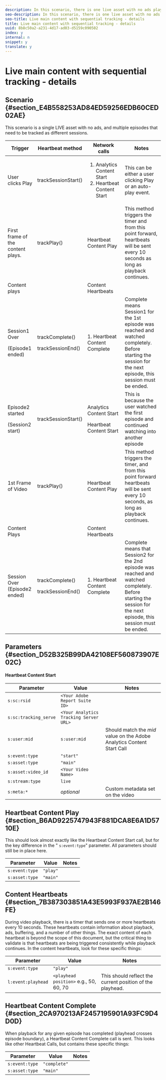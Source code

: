 ```yaml
---
description: In this scenario, there is one live asset with no ads played for 40 seconds after joining the live stream.
seo-description: In this scenario, there is one live asset with no ads played for 40 seconds after joining the live stream.
seo-title: Live main content with sequential tracking - details
title: Live main content with sequential tracking - details
uuid: 8b8c50a2-a231-4d17-ad03-d5159c090502
index: y
internal: n
snippet: y
translate: y
---
```


# Live main content with sequential tracking - details


## Scenario {#section_E4B558253AD84ED59256EDB60CED02AE}


<table id="table_650DCE0B482249FFB01CCE36F2DCF259"> 
 <desc>
  This scenario is a single LIVE asset with no ads, and multiple episodes that need to be tracked as different sessions.
 </desc> 
 <thead> 
  <tr> 
   <th colname="col1" class="entry">Trigger</th> 
   <th colname="col2" class="entry">Heartbeat method</th> 
   <th colname="col3" class="entry">Network calls</th> 
   <th colname="col4" class="entry">Notes</th> 
  </tr>
 </thead>
 <tbody> 
  <tr> 
   <td colname="col1">User clicks <span class="uicontrol">Play</span> </td> 
   <td colname="col2"><span class="codeph">trackSessionStart()</span> </td> 
   <td colname="col3"> 
    <ol id="ol_94E8B596F0134291AEAF8AEE7BA328FC"> 
     <li id="li_EAC4DBC95F2A427B91B10FB62655C56F"><span class="codeph">Analytics Content Start</span> </li> 
     <li id="li_E9FAF09FFB934BC6880BA9DEABB1D00F"><span class="codeph">Heartbeat Content Start</span> </li> 
    </ol> </td> 
   <td colname="col4">This can be either a user clicking Play or an auto-play event.</td> 
  </tr> 
  <tr> 
   <td colname="col1">First frame of the content plays.</td> 
   <td colname="col2"><span class="codeph">trackPlay()</span> </td> 
   <td colname="col3"><span class="codeph">Heartbeat Content Play</span> </td> 
   <td colname="col4">This method triggers the timer and from this point forward, heartbeats will be sent every 10 seconds as long as playback continues.</td> 
  </tr> 
  <tr> 
   <td colname="col1">Content plays</td> 
   <td colname="col2"> </td> 
   <td colname="col3"><span class="codeph">Content Heartbeats</span> </td> 
   <td colname="col4"> </td> 
  </tr> 
  <tr> 
   <td colname="col1"> <p>Session1 Over</p> <p>(Episode1 ended)</p> </td> 
   <td colname="col2"> <p><span class="codeph">trackComplete()</span> </p> <p><span class="codeph">trackSessionEnd()</span></p> </td> 
   <td colname="col3">1. Heartbeat Content Complete</td> 
   <td colname="col4">Complete means Session1 for the 1st episode was reached and watched completely. Before starting the session for the next episode, this session must be ended.</td> 
  </tr> 
  <tr> 
   <td colname="col1"> <p>Episode2 started</p> <p>(Session2 start)</p> </td> 
   <td colname="col2"><span class="codeph">trackSessionStart()</span> </td> 
   <td colname="col3"> <p>Analytics Content Start</p> <p>Heartbeat Content Start</p> </td> 
   <td colname="col4">This is because the user watched the first episode and continued watching into another episode</td> 
  </tr> 
  <tr> 
   <td colname="col1">1st Frame of Video</td> 
   <td colname="col2"><span class="codeph">trackPlay()</span></td> 
   <td colname="col3">Heartbeat Content Play</td> 
   <td colname="col4">This method triggers the timer, and from this point forward heartbeats will be sent every 10 seconds, as long as playback continues.</td> 
  </tr> 
  <tr> 
   <td colname="col1">Content Plays</td> 
   <td colname="col2"> </td> 
   <td colname="col3">Content Heartbeats</td> 
   <td colname="col4"> </td> 
  </tr> 
  <tr> 
   <td colname="col1">Session Over (Episode2 ended)</td> 
   <td colname="col2"> <p><span class="codeph">trackComplete()</span></p> <p><span class="codeph">trackSessionEnd()</span></p> </td> 
   <td colname="col3">1. Heartbeat Content Complete</td> 
   <td colname="col4">Complete means that Session2 for the 2nd episode was reached and watched completely. Before starting the session for the next episode, this session must be ended.</td> 
  </tr> 
 </tbody> 
</table>


## Parameters {#section_D52B325B99DA42108EF560873907E02C}


#### Heartbeat Content Start
| Parameter |Value |Notes |
|---|---|---|
| `s:sc:rsid` | `<Your Adobe Report Suite ID>` |  |
| `s:sc:tracking_serve` | `<Your Analytics Tracking Server URL>` |  |
| `s:user:mid` | `s:user:mid` |Should match the *mid* value on the Adobe Analytics Content Start Call  |
| `s:event:type` | `"start"` |  |
| `s:asset:type` | `"main"` |  |
| `s:asset:video_id` | `<Your Video Name>` |  |
| `s:stream:type` | `live` |  |
| `s:meta:*` |*optional* |Custom metadata set on the video |


## Heartbeat Content Play {#section_B6AD9225747943F881DCA8E6A1D5710E}

This should look almost exactly like the Heartbeat Content Start call, but for the key difference in the " `s:event:type`" parameter. All parameters should still be in place here. 

| Parameter |Value |Notes |
|---|---|---|
| `s:event:type` | `"play"` |  |
| `s:asset:type` | `"main"` |  |


## Content Heartbeats {#section_7B387303851A43E5993F937AE2B146FE}

During video playback, there is a timer that sends one or more heartbeats every 10 seconds. These heartbeats contain information about playback, ads, buffering, and a number of other things. The exact content of each heartbeat is beyond the scope of this document, but the critical thing to validate is that heartbeats are being triggered consistently while playback continues.
In the content heartbeats, look for these specific things: 

| Parameter |Value |Notes |
|---|---|---|
| `s:event:type` | `"play"` |  |
| `l:event:playhead` | `<playhead position>` e.g., 50, 60, 70  |This should reflect the current position of the playhead. |


## Heartbeat Content Complete {#section_2CA970213AF2457195901A93FC9D4D0D}

When playback for any given episode has completed (playhead crosses episode boundary), a Heartbeat Content Complete call is sent. This looks like other Heartbeat Calls, but contains these specific things: 

| Parameter |Value |Notes |
|---|---|---|
| `s:event:type` | `"complete"` |  |
| `s:asset:type` | `"main"` |  |

